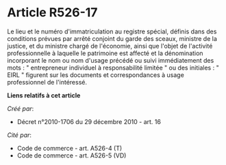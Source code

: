 # Article R526-17

Le lieu et le numéro d'immatriculation au registre spécial, définis dans des conditions prévues par arrêté conjoint du garde
des sceaux, ministre de la justice, et du ministre chargé de l'économie, ainsi que l'objet de l'activité professionnelle à
laquelle le patrimoine est affecté et la dénomination incorporant le nom ou nom d'usage précédé ou suivi immédiatement des
mots : " entrepreneur individuel à responsabilité limitée " ou des initiales : " EIRL " figurent sur les documents et
correspondances à usage professionnel de l'intéressé.

**Liens relatifs à cet article**

_Créé par_:

  - Décret n°2010-1706 du 29 décembre 2010 - art. 16

_Cité par_:

  - Code de commerce - art. A526-4 (T)
  - Code de commerce - art. A526-5 (VD)
